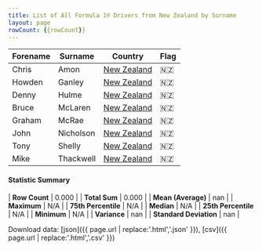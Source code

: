 ```yaml
---
title: List of All Formula 1® Drivers from New Zealand by Surname
layout: page
rowCount: {{rowCount}}
---
```


| Forename | Surname | Country | Flag |
|--|--|--|--|
| Chris | Amon | [New Zealand](/f1/countries/new_zealand) | 🇳🇿 |
| Howden | Ganley | [New Zealand](/f1/countries/new_zealand) | 🇳🇿 |
| Denny | Hulme | [New Zealand](/f1/countries/new_zealand) | 🇳🇿 |
| Bruce | McLaren | [New Zealand](/f1/countries/new_zealand) | 🇳🇿 |
| Graham | McRae | [New Zealand](/f1/countries/new_zealand) | 🇳🇿 |
| John | Nicholson | [New Zealand](/f1/countries/new_zealand) | 🇳🇿 |
| Tony | Shelly | [New Zealand](/f1/countries/new_zealand) | 🇳🇿 |
| Mike | Thackwell | [New Zealand](/f1/countries/new_zealand) | 🇳🇿 |

#### Statistic Summary

| **Row Count** | 0.000 |
| **Total Sum** | 0.000 |
| **Mean (Average)** | nan |
| **Maximum** | N/A |
| **75th Percentile** | N/A |
| **Median** | N/A |
| **25th Percentile** | N/A |
| **Minimum** | N/A |
| **Variance** | nan |
| **Standard Deviation** | nan |

Download data: [json]({{ page.url | replace:'.html','.json' }}), [csv]({{ page.url | replace:'.html','.csv' }})
